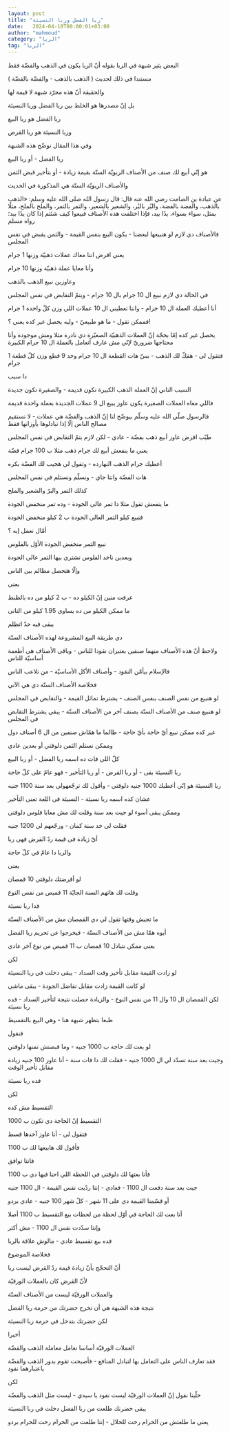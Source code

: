 ```yaml
---
layout: post
title: "ربا الفضل وربا النسيئة"
date:   2024-04-10T00:00:01+03:00
author: "mahmoud"
category: "الربا"
tag: "الربا"
---
```



البعض يثير شبهة في الربا بقوله أنّ الربا يكون في الذهب
والفضّة فقط

مستندا في ذلك لحديث ( الذهب بالذهب - والفضّة
بالفضّة )




والحقيقة أنّ هذه مجرّد شبهة لا قيمة لها

بل إنّ مصدرها هو الخلط بين ربا الفضل وربا النسيئة

ربا الفضل هو ربا البيع

وربا النسيئة هو ربا القرض

وفي هذا المقال نوضّح هذه الشبهة




ربا الفضل - أو ربا البيع

هو إنّي أبيع لك صنف من الأصناف الربويّة الستّة بقيمة
زيادة - أو بتأخير قبض الثمن




والأصناف الربويّة الستّة هي المذكورة في الحديث

عن عبادة بن الصامت رضي الله عنه قال: قال رسول الله صلى
الله عليه وسلم: «الذهب بالذهب، والفضة بالفضة، والبُر بالبُر، والشعير
بالشعير، والتمر بالتمر، والملح بالملح، مثلًا بمثل، سواء بسواء، يدًا بيد،
فإذا اختلفت هذه الأصناف فبيعوا كيف شئتم إذا كان يدًا بيد؛ رواه
مسلم




فالأصناف دي لازم لو هنبيعها لبعضنا - يكون البيع بنفس
القيمة - والثمن يقبض في نفس المجلس




يعني افرض انتا معاك عملات ذهبيّة وزنها 1 جرام

وأنا معايا عملة ذهبيّة وزنها 10 جرام

وعاوزين نبيع الذهب بالذهب




في الحالة دي لازم نبيع ال 10 جرام بال 10 جرام - ويتمّ
التقابض في نفس المجلس




أنا أعطيك العملة ال 10 جرام - وانتا تعطيني ال 10 عملات
اللي وزن كلّ واحدة 1 جرام




فممكن تقول - ما هو طبيعيّ - وليه يحصل غير كده يعني
؟!

يحصل غير كده إمّا بحجّة إنّ العملات الذهبيّة الصغيّرة دي
نادرة مثلا ومش موجودة وأنا محتاجها ضروريّ لإنّي مش عارف أتعامل بالعملة ال
10 جرام الكبيرة

فتقول لي - هفكّ لك الذهب - بسّ هات القطعة ال 10 جرام وخد 9
قطع وزن كلّ قطعة 1 جرام




دا سبب




السبب التاني إنّ العملة الذهب الكبيرة تكون قديمة -
والصغيرة تكون جديدة

فاللي معاه العملات الصغيرة يكون عاوز يبيع ال 9 عملات
الجديدة بعملة واحدة قديمة




فالرسول صلّى الله عليه وسلّم بيوضّح لنا إنّ الذهب والفضّة هي
عملات - لا تستقيم مصالح الناس إلّا إذا تبادلوها بأوزانها فقط




طيّب افرض عاوز أبيع ذهب بفضّة - عادي - لكن لازم يتمّ
التقابض في نفس المجلس

يعني ما ينفعش أبيع لك جرام ذهب مثلا ب 100 جرام
فضّة

أعطيك جرام الذهب النهارده - وتقول لي هجيب لك الفضّة
بكره

هات الفضّة وانتا جاي - ونسلّم ونستلم في نفس المجلس




كذلك التمر والبرّ والشعير والملح

ما ينفعش تقول مثلا دا تمر عالي الجودة - وده تمر منخفض
الجودة

فنبيع كيلو التمر العالي الجودة ب 2 كيلو منخفض
الجودة




أمّال نعمل إيه ؟

نبيع التمر منخفض الجودة الأوّل بالفلوس

وبعدين ناخد الفلوس نشتري بيها التمر عالي الجودة

وإلّا هتحصل مظالم بين الناس




يعني

عرفت منين إنّ الكيلو ده - ب 2 كيلو من ده بالظبط

ما ممكن الكيلو من ده يساوي 1.95 كيلو من التاني

يبقى فيه حدّ اتظلم




دي طريقة البيع المشروعة لهذه الأصناف الستّة

ولاحظ أنّ هذه الأصناف منهما صنفين يعتبران نقودا للناس -
وباقي الأصناف هي أطعمة أساسيّة للناس

فالإسلام بيأمّن النقود - وأصناف الأكل الأساسيّة - من تلاعب
الناس




فخلاصة الأصناف الستّة دي هي الآتي

لو هنبيع من نفس الصنف بنفس الصنف - يشترط تماثل القيمة -
والتقابض في المجلس

لو هنبيع صنف من الأصناف الستّة بصنف آخر من الأصناف
الستّة - يبقى يشترط التقابض في المجلس




غير كده ممكن نبيع أيّ حاجة بأيّ حاجة - طالما ما همّاش صنفين
من ال 6 أصناف دول

وممكن نستلم الثمن دلوقتي أو بعدين عادي




كلّ اللي فات ده اسمه ربا الفضل - أو ربا البيع




ربا النسيئة بقى - أو ربا القرض - أو ربا التأخير - فهو
عامّ على كلّ حاجة

ربا النسيئة هو إنّي أعطيك 1000 جنيه دلوقتي - وأقول لك
ترجّعهولي بعد سنة 1100 جنيه

عشان كده اسمه ربا نسيئة - النسيئة في اللغة تعني
التأخير




وممكن يبقى أسوء لو جيت بعد سنة وقلت لك مش معايا فلوس
دلوقتي

فقلت لي خد سنة كمان - ورجّعهم لي 1200 جنيه

أيّ زيادة في قيمة ردّ القرض فهي ربا




والربا دا عامّ في كلّ حاجة

يعني

لو أقرضتك دلوقتي 10 قمصان

وقلت لك هاتهم السنة الجايّة 11 قميص من نفس النوع

فدا ربا نسيئة




ما تجيش وقتها تقول لي دي القمصان مش من الأصناف
الستّة

أيوه همّا مش من الأصناف الستّة -
فيخرجوا عن تحريم ربا الفضل

يعني ممكن نتبادل 10 قمصان ب 11 قميص من نوع آخر
عادي




لكن

لو زادت القيمة مقابل تأخير وقت السداد - يبقى دخلت في ربا
النسيئة

لو كانت القيمة زادت مقابل تفاضل الجودة - يبقى
ماشي

لكن القمصان ال 10 وال 11 من نفس النوع - والزيادة حصلت
نتيجة لتأخير السداد - فده ربا نسيئة




طبعا بتظهر شبهة هنا - وهي البيع بالتقسيط

فنقول

لو بعت لك حاجة ب 1000 جنيه - وما قبضتش تمنها
دلوقتي

وجيت بعد سنة تسدّد لي ال 1000 جنيه - فقلت لك دا فات سنة -
أنا عاوز 100 جنيه زيادة مقابل تأخير الوقت

فده ربا نسيئة




لكن

التقسيط مش كده




التقسيط إنّ الحاجة دي تكون ب 1000

فتقول لي - أنا عاوز آخدها قسط

فأقول لك هابيعها لك ب 1100

فانتا توافق




فأنا بعتها لك دلوقتي في اللحظة اللي احنا فيها دي ب
1100

جيت بعد سنة دفعت ال 1100 - فعادي - إنتا ردّيت نفس
القيمة - ال 1100 جنيه

أو قسّمنا القيمة دي على 11 شهر - كلّ شهر 100 جنيه - عادي
بردو




أنا بعت لك الحاجة في أوّل لحظة من لحظات بيع التقسيط ب
1100 أصلا

وإنتا سدّدت نفس ال 1100 - مش أكتر

فده بيع تقسيط عادي - مالوش علاقة بالربا




فخلاصة الموضوع

أنّ التحجّج بأنّ زيادة قيمة ردّ القرض ليست ربا

لأنّ القرض كان بالعملات الورقيّة

والعملات الورقيّة ليست من الأصناف الستّة




نتيجة هذه الشبهة هي أن تخرج حضرتك من حرمة ربا
الفضل

لكن حضرتك بتدخل في حرمة ربا النسيئة




أخيرا

العملات الورقيّة أساسا تعامل معاملة الذهب والفضّة

فقد تعارف الناس على التعامل بها لتبادل المنافع - فأصبحت
تقوم بدور الذهب والفضّة باعتبارهما نقود




لكن

خلّينا نقول إنّ العملات الورقيّة ليست نقود يا سيدي - ليست
مثل الذهب والفضّة

يبقى حضرتك طلعت من ربا الفضل دخلت في ربا النسيئة

يعني ما طلعتش من الحرام رحت للحلال - إنتا طلعت من الحرام
رحت للحرام بردو
